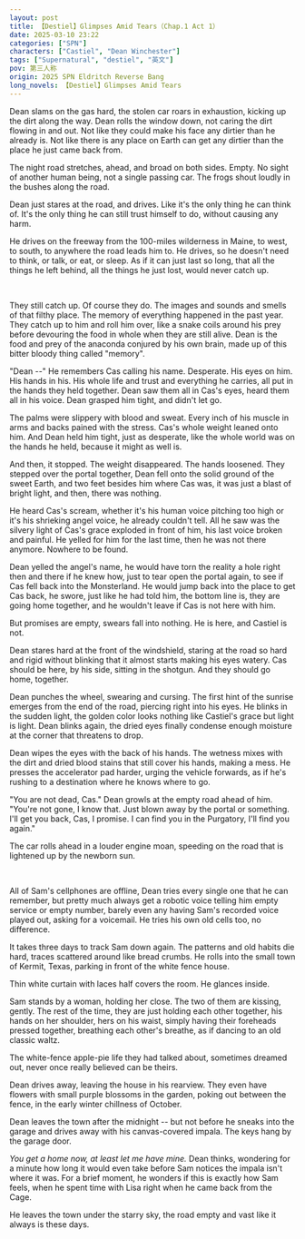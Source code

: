 ```yaml
---
layout: post
title: 【Destiel】Glimpses Amid Tears（Chap.1 Act 1）
date: 2025-03-10 23:22
categories: ["SPN"]
characters: ["Castiel", "Dean Winchester"]
tags: ["Supernatural", "destiel", "英文"]
pov: 第三人称
origin: 2025 SPN Eldritch Reverse Bang
long_novels: 【Destiel】Glimpses Amid Tears
---
```


Dean slams on the gas hard, the stolen car roars in exhaustion, kicking up the dirt along the way. Dean rolls the window down, not caring the dirt flowing in and out. Not like they could make his face any dirtier than he already is. Not like there is any place on Earth can get any dirtier than the place he just came back from.

The night road stretches, ahead, and broad on both sides. Empty. No sight of another human being, not a single passing car. The frogs shout loudly in the bushes along the road.

Dean just stares at the road, and drives. Like it's the only thing he can think of. It's the only thing he can still trust himself to do, without causing any harm.

He drives on the freeway from the 100-miles wilderness in Maine, to west, to south, to anywhere the road leads him to. He drives, so he doesn't need to think, or talk, or eat, or sleep. As if it can just last so long, that all the things he left behind, all the things he just lost, would never catch up.

<br>

They still catch up. Of course they do. The images and sounds and smells of that filthy place. The memory of everything happened in the past year. They catch up to him and roll him over, like a snake coils around his prey before devouring the food in whole when they are still alive. Dean is the food and prey of the anaconda conjured by his own brain, made up of this bitter bloody thing called "memory".

"Dean --" He remembers Cas calling his name. Desperate. His eyes on him. His hands in his. His whole life and trust and everything he carries, all put in the hands they held together. Dean saw them all in Cas's eyes, heard them all in his voice. Dean grasped him tight, and didn't let go.

The palms were slippery with blood and sweat. Every inch of his muscle in arms and backs pained with the stress. Cas's whole weight leaned onto him. And Dean held him tight, just as desperate, like the whole world was on the hands he held, because it might as well is.

And then, it stopped. The weight disappeared. The hands loosened. They stepped over the portal together, Dean fell onto the solid ground of the sweet Earth, and two feet besides him where Cas was, it was just a blast of bright light, and then, there was nothing.

He heard Cas's scream, whether it's his human voice pitching too high or it's his shrieking angel voice, he already couldn't tell. All he saw was the silvery light of Cas's grace exploded in front of him, his last voice broken and painful. He yelled for him for the last time, then he was not there anymore. Nowhere to be found.

Dean yelled the angel's name, he would have torn the reality a hole right then and there if he knew how, just to tear open the portal again, to see if Cas fell back into the Monsterland. He would jump back into the place to get Cas back, he swore, just like he had told him, the bottom line is, they are going home together, and he wouldn't leave if Cas is not here with him.

But promises are empty, swears fall into nothing. He is here, and Castiel is not.

Dean stares hard at the front of the windshield, staring at the road so hard and rigid without blinking that it almost starts making his eyes watery. Cas should be here, by his side, sitting in the shotgun. And they should go home, together.

Dean punches the wheel, swearing and cursing. The first hint of the sunrise emerges from the end of the road, piercing right into his eyes. He blinks in the sudden light, the golden color looks nothing like Castiel's grace but light is light. Dean blinks again, the dried eyes finally condense enough moisture at the corner that threatens to drop.

Dean wipes the eyes with the back of his hands. The wetness mixes with the dirt and dried blood stains that still cover his hands, making a mess. He presses the accelerator pad harder, urging the vehicle forwards, as if he's rushing to a destination where he knows where to go.

"You are not dead, Cas." Dean growls at the empty road ahead of him. "You're not gone, I know that. Just blown away by the portal or something. I'll get you back, Cas, I promise. I can find you in the Purgatory, I'll find you again."

The car rolls ahead in a louder engine moan, speeding on the road that is lightened up by the newborn sun.

<br>

All of Sam's cellphones are offline, Dean tries every single one that he can remember, but pretty much always get a robotic voice telling him empty service or empty number, barely even any having Sam's recorded voice played out, asking for a voicemail. He tries his own old cells too, no difference.

It takes three days to track Sam down again. The patterns and old habits die hard, traces scattered around like bread crumbs. He rolls into the small town of Kermit, Texas, parking in front of the white fence house.

Thin white curtain with laces half covers the room. He glances inside.

Sam stands by a woman, holding her close. The two of them are kissing, gently. The rest of the time, they are just holding each other together, his hands on her shoulder, hers on his waist, simply having their foreheads pressed together, breathing each other's breathe, as if dancing to an old classic waltz.

The white-fence apple-pie life they had talked about, sometimes dreamed out, never once really believed can be theirs.

Dean drives away, leaving the house in his rearview. They even have flowers with small purple blossoms in the garden, poking out between the fence, in the early winter chillness of October.

Dean leaves the town after the midnight -- but not before he sneaks into the garage and drives away with his canvas-covered impala. The keys hang by the garage door.

*You get a home now, at least let me have mine.* Dean thinks, wondering for a minute how long it would even take before Sam notices the impala isn't where it was. For a brief moment, he wonders if this is exactly how Sam feels, when he spent time with Lisa right when he came back from the Cage.

He leaves the town under the starry sky, the road empty and vast like it always is these days.
